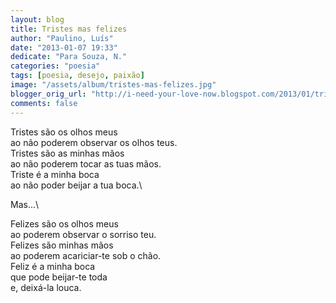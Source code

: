 ```yaml
---
layout: blog
title: Tristes mas felizes
author: "Paulino, Luís"
date: "2013-01-07 19:33"
dedicate: "Para Souza, N."
categories: "poesia"
tags: [poesia, desejo, paixão]
image: "/assets/album/tristes-mas-felizes.jpg"
blogger_orig_url: "http://i-need-your-love-now.blogspot.com/2013/01/tristes-mas-felizes.html"
comments: false
---
```

Tristes são os olhos meus\
ao não poderem observar os olhos teus.\
Tristes são as minhas mãos\
ao não poderem tocar as tuas mãos.\
Triste é a minha boca\
ao não poder beijar a tua boca.\

Mas...\

Felizes são os olhos meus\
ao poderem observar o sorriso teu.\
Felizes são minhas mãos\
ao poderem acariciar-te sob o chão.\
Feliz é a minha boca\
que pode beijar-te toda\
e, deixá-la louca.
